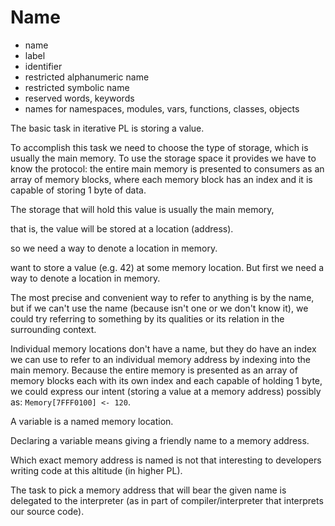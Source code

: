 # Name

- name
- label
- identifier
- restricted alphanumeric name
- restricted symbolic name
- reserved words, keywords
- names for namespaces, modules, vars, functions, classes, objects


The basic task in iterative PL is storing a value.

To accomplish this task we need to choose the type of storage, which is usually the main memory. To use the storage space it provides we have to know the protocol: the entire main memory is presented to consumers as an array of memory blocks, where each memory block has an index and it is capable of storing 1 byte of data.



The storage that will hold this value is usually the main memory,

that is, the value will be stored at a location (address).

so we need a way to denote a location in memory.

 want to store a value (e.g. 42) at some memory location. But first we need a way to denote a location in memory.

The most precise and convenient way to refer to anything is by the name, but if we can't use the name (because isn't one or we don't know it), we could try referring to something by its qualities or its relation in the surrounding context.

Individual memory locations don't have a name, but they do have an index we can use to refer to an individual memory address by indexing into the main memory. Because the entire memory is presented as an array of memory blocks each with its own index and each capable of holding 1 byte, we could express our intent (storing a value at a memory address) possibly as: `Memory[7FFF0100] <- 120`. 



A variable is a named memory location.

Declaring a variable means giving a friendly name to a memory address.

Which exact memory address is named is not that interesting to developers writing code at this altitude (in higher PL).

The task to pick a memory address that will bear the given name is delegated to the interpreter (as in part of compiler/interpreter that interprets our source code).
